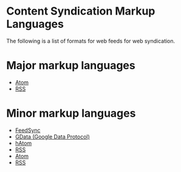 # Content Syndication Markup Languages
The following is a list of formats for web feeds for web syndication.

# Major markup languages

- <a href="https://tools.ietf.org/html/rfc4287" target="_blank" >Atom</a>
- <a href="http://www.xul.fr/en-xml-rss.html" target="_blank" >RSS</a>

# Minor markup languages

- <a href="http://feedsyncsamples.codeplex.com/wikipage?title=FeedSync%20for%20Atom%20and%20RSS%20%28v1.0%29%20specification" target="_blank" >FeedSync</a>
- <a href="https://developers.google.com/gdata/" target="_blank" >GData (Google Data Protocol)</a>
- <a href="http://microformats.org/wiki/hatom" target="_blank" >hAtom</a>
- <a href="http://www.xul.fr/en-xml-rss.html" target="_blank" >RSS</a>
- <a href="https://tools.ietf.org/html/rfc4287" target="_blank" >Atom</a>
- <a href="http://www.xul.fr/en-xml-rss.html" target="_blank" >RSS</a>
